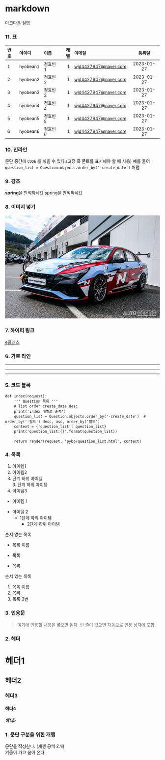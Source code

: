 # markdown
마크다운 설명 

### 11. 표
|번호|아이디|이름|레벨|이메일|등록일|
|:---------|:---------|:---------|---------:|:---------------|:---------:|
|1   |hyobean1|정효빈1|1|wjd4427947@naver.com|2023-01-27|
|2   |hyobean2|정효빈2|1|wjd4427947@naver.com|2023-01-27|
|3   |hyobean3|정효빈3|1|wjd4427947@naver.com|2023-01-27|
|4   |hyobean4|정효빈4|1|wjd4427947@naver.com|2023-01-27|
|5   |hyobean5|정효빈5|1|wjd4427947@naver.com|2023-01-27|
|6   |hyobean6|정효빈6|1|wjd4427947@naver.com|2023-01-27|

### 10. 인라인
문단 중간에 `CODE` 를 넣을 수 있다.(고정 폭 폰트를 표시해야 할 때 사용)
예를 들어 `question_list = Question.objects.order_by('-create_date')`  처럼

### 9. 강조
**spring**을 만끽하세요
spring을 만끽하세요

### 8. 이미지 넣기
![아반떼 N](doc/IMG_example.jpg "이미지 삽입 예시")

### 7. 하이퍼 링크
[e클래스](https://cafe.daum.net/pcwk "e클래스의 cafe입니다.")

### 6. 가로 라인
---
***
--------------

### 5. 코드 블록
```
def index(request):
    ''' Question 목록 '''
    # list order create_date desc
    print('index 레벨로 출력')
    question_list = Question.objects.order_by('-create_date')  # order_by('-필드') desc, asc, order_by('필드')
    context = {'question_list': question_list}
    print('question_list:{}'.format(question_list))

    return render(request, 'pybo/question_list.html', context)
```

### 4. 목록
1. 아이템1
2. 아이템2  
  9. 단계 하위 아이템  
    3. 단계 하위 아이템  
9. 아이템3

+ 아이템 1
- 아이템 2
  - 1단계 하위 아이템
    * 2단계 하위 아이템


순서 없는 목록
* 목록 이름
- 목록
+ 목록

순서 있는 목록
1. 목록 이름
2. 목록
3. 목록 3번

### 3. 인용문
> 여기에 인용할 내용을 넣으면 된다.
> 빈 줄이 없으면 자동으로 인용 상자에 포함.

### 2. 헤더
# 헤더1
## 헤더2
### 헤더3
#### 헤더4
##### 헤더5

### 1. 문단 구분을 위한 개행
문단을 작성한다. (개행 공백 2개)   
겨울이 가고 봄이 온다.
